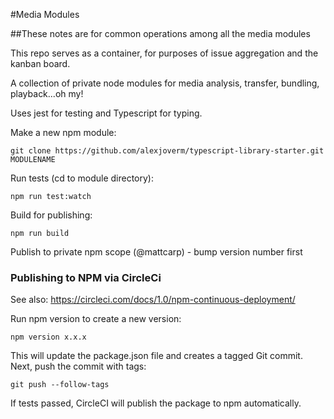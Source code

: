 #Media Modules

##These notes are for common operations among all the media modules

This repo serves as a container, for purposes of issue aggregation and the kanban board.

A collection of private node modules for media analysis, transfer, bundling, playback...oh my!

Uses jest for testing and Typescript for typing.

Make a new npm module:

    git clone https://github.com/alexjoverm/typescript-library-starter.git MODULENAME
    
Run tests (cd to module directory):

    npm run test:watch
    
Build for publishing:

    npm run build    
    
Publish to private npm scope (@mattcarp) - bump version number first

### Publishing to NPM via CircleCi
See also: https://circleci.com/docs/1.0/npm-continuous-deployment/

Run npm version to create a new version:

    npm version x.x.x
    
This will update the package.json file and creates a tagged Git commit. Next, push the commit with tags:

    git push --follow-tags
    
If tests passed, CircleCI will publish the package to npm automatically.
